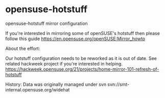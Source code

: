 # opensuse-hotstuff
opensuse-hotstuff mirror configuration

If you're interested in mirroring some of openSUSE's hotstuff then please follow this guide
https://en.opensuse.org/openSUSE:Mirror_howto

About the effort:

Our hotstuff configuration needs to be reworked as it is out of date.
See related hackweek project if you're interested in helping.
https://hackweek.opensuse.org/21/projects/home-mirror-101-refresh-of-hotstuff

History:
Data was originally managed under svn
svn://smt-internal.opensuse.org/widehat


